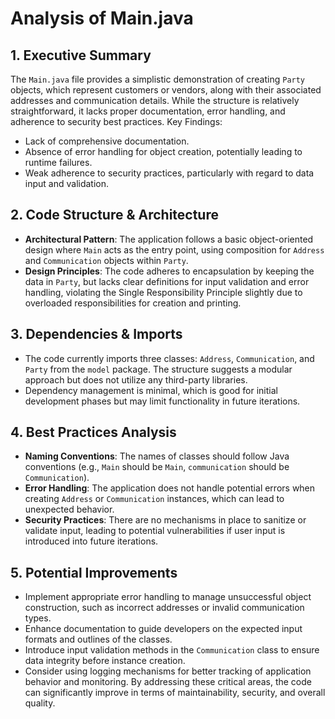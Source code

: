 # Analysis of Main.java
## 1. Executive Summary
The `Main.java` file provides a simplistic demonstration of creating `Party` objects, which represent customers or vendors, along with their associated addresses and communication details. While the structure is relatively straightforward, it lacks proper documentation, error handling, and adherence to security best practices.
Key Findings:
- Lack of comprehensive documentation.
- Absence of error handling for object creation, potentially leading to runtime failures.
- Weak adherence to security practices, particularly with regard to data input and validation.
## 2. Code Structure & Architecture
- **Architectural Pattern**: The application follows a basic object-oriented design where `Main` acts as the entry point, using composition for `Address` and `Communication` objects within `Party`.
- **Design Principles**: The code adheres to encapsulation by keeping the data in `Party`, but lacks clear definitions for input validation and error handling, violating the Single Responsibility Principle slightly due to overloaded responsibilities for creation and printing.
## 3. Dependencies & Imports
- The code currently imports three classes: `Address`, `Communication`, and `Party` from the `model` package. The structure suggests a modular approach but does not utilize any third-party libraries.
- Dependency management is minimal, which is good for initial development phases but may limit functionality in future iterations.
## 4. Best Practices Analysis
- **Naming Conventions**: The names of classes should follow Java conventions (e.g., `Main` should be `Main`, `communication` should be `Communication`).
- **Error Handling**: The application does not handle potential errors when creating `Address` or `Communication` instances, which can lead to unexpected behavior.
- **Security Practices**: There are no mechanisms in place to sanitize or validate input, leading to potential vulnerabilities if user input is introduced into future iterations.
## 5. Potential Improvements
- Implement appropriate error handling to manage unsuccessful object construction, such as incorrect addresses or invalid communication types.
- Enhance documentation to guide developers on the expected input formats and outlines of the classes.
- Introduce input validation methods in the `Communication` class to ensure data integrity before instance creation.
- Consider using logging mechanisms for better tracking of application behavior and monitoring.
By addressing these critical areas, the code can significantly improve in terms of maintainability, security, and overall quality.